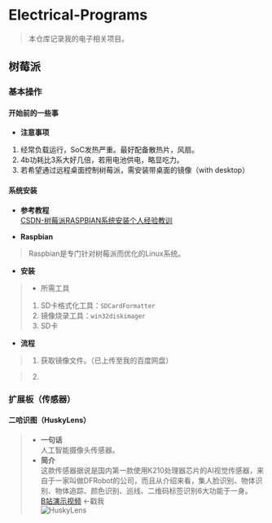 # Electrical-Programs
> 本仓库记录我的电子相关项目。

## 树莓派
### 基本操作
#### 开始前的一些事
- **注意事项**
1. 经常负载运行，SoC发热严重。最好配备散热片，风扇。
2. 4b功耗比3系大好几倍，若用电池供电，略显吃力。
3. 若希望通过远程桌面控制树莓派，需安装带桌面的镜像（with desktop）
#### 系统安装
- **参考教程**  
[CSDN-树莓派RASPBIAN系统安装个人经验教训](https://blog.csdn.net/piaoyangguohai1/article/details/79596859
)

- **Raspbian**
> Raspbian是专门针对树莓派而优化的Linux系统。  
- **安装**
> - 所需工具  
> 1. SD卡格式化工具：`SDCardFormatter`
> 2. 镜像烧录工具：`win32diskimager`
> 3. SD卡
- **流程**
> 1. 获取镜像文件。（已上传至我的百度网盘）

> 2. 
### 扩展板（传感器）
#### 二哈识图（HuskyLens）
> - **一句话**  
> 人工智能摄像头传感器。
> - **简介**  
> 这款传感器据说是国内第一款使用K210处理器芯片的AI视觉传感器，来自于一家叫做DFRobot的公司，而且从介绍来看，集人脸识别、物体识别、物体追踪、颜色识别、巡线、二维码标签识别6大功能于一身。  
> [B站演示视频](https://www.bilibili.com/video/BV1di4y1t7KS) <-戳我  
> ![HuskyLens](https://bkimg.cdn.bcebos.com/pic/4d086e061d950a7b8a00f19d05d162d9f2d3c9b6?x-bce-process=image/watermark,g_7,image_d2F0ZXIvYmFpa2UxMTY=,xp_5,yp_5)  
